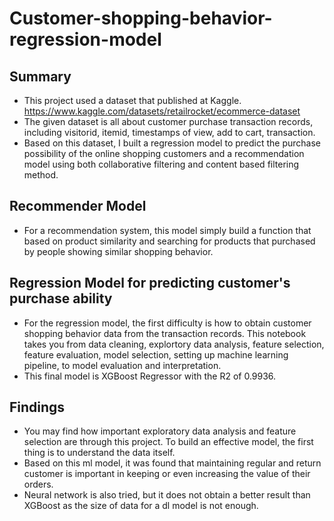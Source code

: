 # Customer-shopping-behavior-regression-model
## Summary
- This project used a dataset that published at Kaggle. https://www.kaggle.com/datasets/retailrocket/ecommerce-dataset 
- The given dataset is all about customer purchase transaction records, including visitorid, itemid, timestamps of view, add to cart, transaction.
- Based on this dataset, I built a regression model to predict the purchase possibility of the online shopping customers and a recommendation model using both collaborative filtering and content based filtering method. 
## Recommender Model
- For a recommendation system, this model simply build a function that based on product similarity and searching for products that purchased by people showing similar shopping behavior.
## Regression Model for predicting customer's purchase ability
- For the regression model, the first difficulty is how to obtain customer shopping behavior data from the transaction records. This notebook takes you from data cleaning, explortory data analysis, feature selection, feature evaluation, model selection, setting up machine learning pipeline, to model evaluation and interpretation. 
- This final model is XGBoost Regressor with the R2 of 0.9936.
## Findings
- You may find how important exploratory data analysis and feature selection are through this project. To build an effective model, the first thing is to understand the data itself. 
- Based on this ml model, it was found that maintaining regular and return customer is important in keeping or even increasing the value of their orders.
- Neural network is also tried, but it does not obtain a better result than XGBoost as the size of data for a dl model is not enough. 
